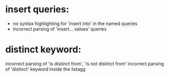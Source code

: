 # insert queries:

* no syntax highlighting for 'insert into' in the named queries
* incorrect parsing of 'insert... values' queries

# distinct keyword:

incorrect parsing of 'is distinct from', 'is not distinct from'
incorrect parsing of 'distinct' keyword inside the listagg

